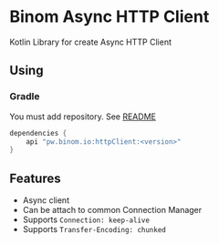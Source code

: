 # Binom Async HTTP Client
Kotlin Library for create Async HTTP Client

## Using
### Gradle
You must add repository. See [README](../README.md)
```groovy
dependencies {
    api "pw.binom.io:httpClient:<version>"
}
```

## Features
* Async client
* Can be attach to common Connection Manager
* Supports `Connection: keep-alive`
* Supports `Transfer-Encoding: chunked`